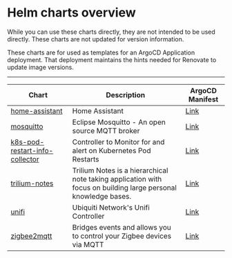 # Helm charts overview

While you can use these charts directly, they are not intended to be used directly.  These charts are not updated for version information.

These charts are for used as templates for an ArgoCD Application deployment.  That deployment maintains the hints needed for Renovate to update image versions.

---

| Chart | Description | ArgoCD Manifest |
| ----- | ----------- |-----------------|
| [home-assistant](apps/home-assistant) | Home Assistant | [Link](https://github.com/reefland/ansible-k3s-argocd-renovate/tree/master/_extra_apps/home-assistant-argocd-helm) |
| [mosquitto](apps/mosquitto) | Eclipse Mosquitto - An open source MQTT broker | [Link](https://github.com/reefland/ansible-k3s-argocd-renovate/tree/master/_extra_apps/mosquitto-argocd-helm) |
| [k8s-pod-restart-info-collector](apps/pod-restart-info-collector/)| Controller to Monitor for and alert on Kubernetes Pod Restarts | [Link](https://github.com/reefland/ansible-k3s-argocd-renovate/tree/master/_extra_apps/pod-restart-info-collector) |
| [trilium-notes](apps/trilium-notes/)|Trilium Notes is a hierarchical note taking application with focus on building large personal knowledge bases.| [Link](https://github.com/reefland/ansible-k3s-argocd-renovate/tree/master/_extra_apps/trilium-notes-argocd-helm) |
| [unifi](apps/unifi) | Ubiquiti Network's Unifi Controller | [Link](https://github.com/reefland/ansible-k3s-argocd-renovate/tree/master/_extra_apps/unifi-controller-argocd-helm) |
| [zigbee2mqtt](apps/zigbee2mqtt) | Bridges events and allows you to control your Zigbee devices via MQTT | [Link](https://github.com/reefland/ansible-k3s-argocd-renovate/tree/master/_extra_apps/zigbee2mqtt-argocd-helm) |
